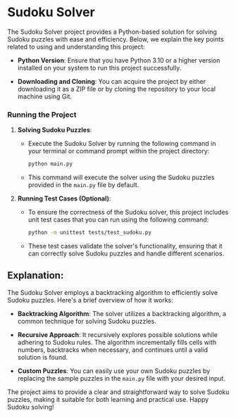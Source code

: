# Sudoku Solver

The Sudoku Solver project provides a Python-based solution for solving Sudoku puzzles with ease and efficiency. Below, we explain the key points related to using and understanding this project:

- **Python Version**: Ensure that you have Python 3.10 or a higher version installed on your system to run this project successfully.

- **Downloading and Cloning**: You can acquire the project by either downloading it as a ZIP file or by cloning the repository to your local machine using Git.

### Running the Project

1. **Solving Sudoku Puzzles**:

   - Execute the Sudoku Solver by running the following command in your terminal or command prompt within the project directory:

     ```bash
     python main.py
     ```

   - This command will execute the solver using the Sudoku puzzles provided in the `main.py` file by default.

2. **Running Test Cases (Optional)**:

   - To ensure the correctness of the Sudoku solver, this project includes unit test cases that you can run using the following command:

     ```bash
     python -m unittest tests/test_sudoku.py
     ```

   - These test cases validate the solver's functionality, ensuring that it can correctly solve Sudoku puzzles and handle different scenarios.

## Explanation:

The Sudoku Solver employs a backtracking algorithm to efficiently solve Sudoku puzzles. Here's a brief overview of how it works:

- **Backtracking Algorithm**: The solver utilizes a backtracking algorithm, a common technique for solving Sudoku puzzles.

- **Recursive Approach**: It recursively explores possible solutions while adhering to Sudoku rules. The algorithm incrementally fills cells with numbers, backtracks when necessary, and continues until a valid solution is found.

- **Custom Puzzles**: You can easily use your own Sudoku puzzles by replacing the sample puzzles in the `main.py` file with your desired input.

The project aims to provide a clear and straightforward way to solve Sudoku puzzles, making it suitable for both learning and practical use. Happy Sudoku solving!

